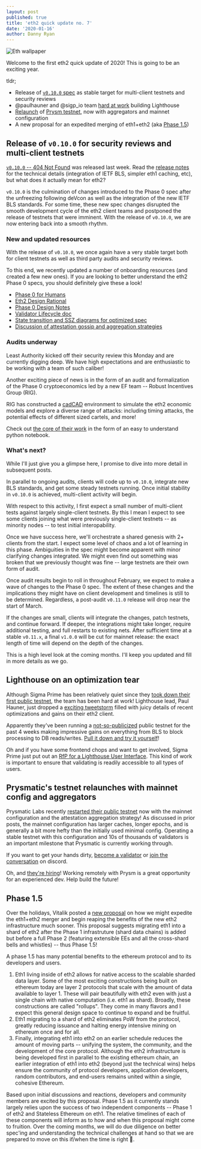 ```yaml
---
layout: post
published: true
title: 'eth2 quick update no. 7'
date: '2020-01-16'
author: Danny Ryan
---
```


![Eth wallpaper](https://blog.ethereum.org/img/2019/10/kumiko_background.jpeg)

Welcome to the first eth2 quick update of 2020! This is going to be an exciting year.

tldr;

* Release of [`v0.10.0` spec](https://github.com/ethereum/eth2.0-specs/releases/tag/v0.10.0) as stable target for multi-client testnets and security reviews
* @paulhauner and @sigp_io team [hard at work](https://twitter.com/paulhauner/status/1217349576278999041) building Lighthouse
* [Relaunch](https://medium.com/prysmatic-labs/eth-2-0-dev-update-42-mainnet-capable-testnet-now-hiring-53d4d08d3901) of [Prysm testnet](https://prylabs.net/), now with aggregators and mainnet configuration
* A new proposal for an expedited merging of eth1+eth2 (aka [Phase 1.5](https://ethresear.ch/t/alternative-proposal-for-early-eth1-eth2-merge/6666))

## Release of `v0.10.0` for security reviews and multi-client testnets

[`v0.10.0` -- 404 Not Found](https://github.com/ethereum/eth2.0-specs/releases/tag/v0.10.0) was released last week. Read the [release notes](https://github.com/ethereum/eth2.0-specs/releases/tag/v0.10.0) for the technical details (integration of IETF BLS, simpler eth1 caching, etc), but what does it actually mean for eth2?

`v0.10.0` is the culmination of changes introduced to the Phase 0 spec after the unfreezing following deVcon as well as the integration of the new IETF BLS standards. For some time, these new spec changes disrupted the smooth development cycle of the eth2 client teams and postponed the release of testnets that were imminent. With the release of `v0.10.0`, we are now entering back into a smooth rhythm. 

### New and updated resources

With the release of `v0.10.0`, we once again have a very stable target both for client testnets as well as third party audits and security reviews.

To this end, we recently updated a number of onboarding resources (and created a few new ones). If you are looking to better understand the eth2 Phase 0 specs, you should definitely give these a look!

* [Phase 0 for Humans](https://notes.ethereum.org/@djrtwo/Bkn3zpwxB)
* [Eth2 Design Rational](https://notes.ethereum.org/@vbuterin/rkhCgQteN)
* [Phase 0 Design Notes](https://notes.ethereum.org/EbCbXn_BTuuUYqOaLE3iGA?view)
* [Validator Lifecycle doc](https://notes.ethereum.org/@hww/lifecycle)
* [State transition and SSZ diagrams for optimized spec](https://github.com/protolambda/eth2-docs#timeline-concept)
* [Discussion of attestation gossip and aggregation strategies](https://notes.ethereum.org/@hww/aggregation)

### Audits underway

Least Authority kicked off their security review this Monday and are currently digging deep. We have high expectations and are enthusiastic to be working with a team of such caliber!

Another exciting piece of news is in the form of an audit and formalization of the Phase 0 cryptoeconomics led by a new EF team -- Robust Incentives Group (RIG).

RIG has constructed a [cadCAD](https://github.com/BlockScience/cadCAD) environment to simulate the eth2 economic models and explore a diverse range of attacks: including timing attacks, the potential effects of different sized cartels, and more!

Check out [the core of their work](https://github.com/ethereum/rig/blob/master/eth2economics/code/beaconrunner/beacon_runner.ipynb) in the form of an easy to understand python notebook.

### What's next?

While I'll just give you a glimpse here, I promise to dive into more detail in subsequent posts.

In parallel to ongoing audits, clients will code up to `v0.10.0`, integrate new BLS standards, and get some steady testnets running. Once initial stability in `v0.10.0` is achieved, multi-client activity will begin. 

With respect to this activity, I first expect a small number of multi-client tests against largely single-client testnets. By this I mean I expect to see some clients joining what were previously single-client testnets -- as minority nodes -- to test initial interopability.

Once we have success here, we'll orchestrate a shared genesis with 2+ clients from the start. I expect some level of chaos and a lot of learning in this phase. Ambiguities in the spec might become apparent with minor clarifying changes integrated. We might even find out something was broken that we previously thought was fine -- large testnets are their own form of audit.

Once audit results begin to roll in throughout February, we expect to make a wave of changes to the Phase 0 spec. The extent of these changes and the implications they might have on client development and timelines is still to be determined. Regardless, a post-audit `v0.11.0` release will drop near the start of March.

If the changes are small, clients will integrate the changes, patch testnets, and continue forward. If deeper, the integrations might take longer, require additional testing, and full restarts to existing nets. After sufficient time at a stable `v0.11.x`, a final `v1.0.0` will be cut for mainnet release: the exact length of time will depend on the depth of the changes.

This is a high level look at the coming months. I'll keep you updated and fill in more details as we go.

## Lighthouse on an optimization tear

Although Sigma Prime has been relatively quiet since they [took down their first public testnet](https://lighthouse.sigmaprime.io/update-20.html), the team has been hard at work! Lighthouse lead, Paul Hauner, just dropped a [exciting tweetstorm](https://twitter.com/paulhauner/status/1217349576278999041) filled with juicy details of recent optimizations and gains on their eth2 client.

Apparently they've been running a [not-so-publicized](https://twitter.com/paulhauner/status/1217349579579916288) public testnet for the past 4 weeks making impressive gains on everything from BLS to block processing to DB reads/writes. [Pull it down and try it yourself](https://lighthouse-book.sigmaprime.io/become-a-validator.html)!

Oh and if you have some frontend chops and want to get involved, Sigma Prime just put out an [RfP for a Lighthouse User Interface](https://lighthouse.sigmaprime.io/ui-rfp.html). This kind of work is important to ensure that validating is readily accessible to all types of users.

## Prysmatic's testnet relaunches with mainnet config and aggregators

Prysmatic Labs recently [restarted their public testnet](https://medium.com/prysmatic-labs/eth-2-0-dev-update-42-mainnet-capable-testnet-now-hiring-53d4d08d3901) now with the mainnet configuration and the attestation aggregation strategy! As discussed in prior posts, the mainnet configuration has larger caches, longer epochs, and is generally a bit more hefty than the initially used minimal config. Operating a stable testnet with this configuration and 10s of thousands of validators is an important milestone that Prysmatic is currently working through.

If you want to get your hands dirty, [become a validator](https://prylabs.net/) or [join the conversation](https://discord.gg/upbrAU7) on discord.

Oh, and [they're hiring](https://twitter.com/raulitojordan/status/1215689700150775808)! Working remotely with Prysm is a great opportunity for an experienced dev. Help build the future!

## Phase 1.5

Over the holidays, Vitalik posted a [new proposal](https://ethresear.ch/t/alternative-proposal-for-early-eth1-eth2-merge/6666) on how we might expedite the eth1+eth2 merger and begin reaping the benefits of the new eth2 infrastructure much sooner. This proposal suggests migrating eth1 into a shard of eth2 after the Phase 1 infrastruture (shard data chains) is added but before a full Phase 2 (featuring extensible EEs and all the cross-shard bells and whistles) -- thus Phase 1.5!

A phase 1.5 has many potential benefits to the ethereum protocol and to its developers and users.

1. Eth1 living inside of eth2 allows for native access to the scalable sharded data layer. Some of the most exciting constructions being built on ethereum today are layer 2 protocols that scale with the amount of data available to layer 1. These will pair beautifully with eth2 even with just a single chain with native computation (i.e. eth1 as shard). Broadly, these constructions are called "rollups". They come in many flavors and I expect this general design space to continue to expand and be fruitful.
2. Eth1 migrating to a shard of eth2 eliminates PoW from the protocol, greatly reducing issuance and halting energy intensive mining on ethereum once and for all.
3. Finally, integrating eth1 into eth2 on an earlier schedule reduces the amount of moving parts -- unifying the system, the community, and the development of the core protocol. Although the eth2 infrastructure is being developed first in parallel to the existing ethereum chain, an earlier integration of eth1 into eth2 (beyond just the technical wins) helps ensure the community of protocol developers, application developers, random contributors, and end-users remains united within a single, cohesive Ethereum.

Based upon initial discussions and reactions, developers and community members are excited by this proposal. Phase 1.5 as it currently stands largely relies upon the success of two independent components -- Phase 1 of eth2 and Stateless Ethereum on eth1. The relative timelines of each of these components will inform as to how and when this proposal might come to fruition. Over the coming months, we will do due diligence on better spec'ing and understanding the technical challenges at hand so that we are prepared to move on this if/when the time is right 🚀.

